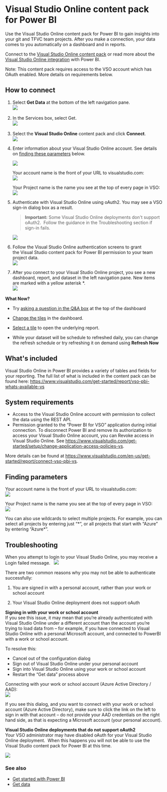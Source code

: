 ﻿<properties 
   pageTitle="Visual Studio Online content pack for Power BI"
   description="Visual Studio Online content pack for Power BI"
   services="powerbi" 
   documentationCenter="" 
   authors="theresapalmer" 
   manager="mblythe" 
   backup=""
   editor=""
   tags=""
   qualityFocus="no"
   qualityDate=""/>
 
<tags
   ms.service="powerbi"
   ms.devlang="NA"
   ms.topic="article"
   ms.tgt_pltfrm="NA"
   ms.workload="powerbi"
   ms.date="02/08/2016"
   ms.author="tpalmer"/>
# Visual Studio Online content pack for Power&nbsp;BI

Use the Visual Studio Online content pack for Power BI to gain insights into your git and TFVC team projects. After you make a connection, your data comes to you automatically on a dashboard and in reports. 

Connect to the [Visual Studio Online content pack](https://app.powerbi.com/getdata/services/visual-studio-online) or read more about the [Visual Studio Online integration](https://powerbi.microsoft.com/integrations/visual_studio_online) with Power BI.

Note: This content pack requires access to the VSO account which has OAuth enabled. More details on requirements below.

## How to connect

1.  Select **Get Data** at the bottom of the left navigation pane.  
    ![](media/powerbi-content-pack-visual-studio-online/PBI_GetData.png) 

2.  In the Services box, select Get.  
    ![](media/powerbi-content-pack-visual-studio-online/PBI_GetServices.png) 

3.  Select the **Visual Studio Online** content pack and click **Connect**.     
    ![](media/powerbi-content-pack-visual-studio-online/PBI_VSOConnect.png)

4.  Enter information about your Visual Studio Online account. See details on [finding these parameters](#FindingParams) below.

    ![](media/powerbi-content-pack-visual-studio-online/PBI_VSOSignIn.png)

    Your account name is the front of your URL to visualstudio.com:    
    ![](media/powerbi-content-pack-visual-studio-online/URLimage.png)

    Your Project name is the name you see at the top of every page in VSO:  
	![](media/powerbi-content-pack-visual-studio-online/Projectimage.png)

5.  Authenticate with Visual Studio Online using oAuth2. You may see a VSO sign-in dialog box as a result.  

	>**Important:** Some Visual Studio Online deployments don't support oAuth2.  Follow the guidance in the Troubleshooting section if sign-in fails.

    ![](media/powerbi-content-pack-visual-studio-online/PBI_VSOSignIn2.png)

6.  Follow the Visual Studio Online authentication screens to grant the Visual Studio content pack for Power BI permission to your team project data.   
    ![](media/powerbi-content-pack-visual-studio-online/VSOAuthorizeApp450.png)

7.  After you connect to your Visual Studio Online project, you see a new dashboard, report, and dataset in the left navigation pane. New items are marked with a yellow asterisk \*.  
    ![](media/powerbi-content-pack-visual-studio-online/VisualStudioOnline800px.png) 


**What Now?**

- Try [asking a question in the Q&A box](powerbi-service-q-and-a.md) at the top of the dashboard

- [Change the tiles](powerbi-service-edit-a-tile-in-a-dashboard.md) in the dashboard.

- [Select a tile](powerbi-service-dashboard-tiles.md) to open the underlying report.

- While your dataset will be schedule to refreshed daily, you can change the refresh schedule or try refreshing it on demand using **Refresh Now**


## What's included

Visual Studio Online in Power BI provides a variety of tables and fields for your reporting. The full list of what is included in the content pack can be found here:  <https://www.visualstudio.com/get-started/report/vso-pbi-whats-available-vs>

## System requirements

-   Access to the Visual Studio Online account with permission to collect the data using the REST API.  
-   Permission granted to the “Power BI for VSO” application during initial connection. To disconnect Power BI and remove its authorization to access your Visual Studio Online account, you can Revoke access in Visual Studio Online. See <https://www.visualstudio.com/get-started/setup/change-application-access-policies-vs>.  

More details can be found at <https://www.visualstudio.com/en-us/get-started/report/connect-vso-pbi-vs>.

## Finding parameters 
<a name="FindingParams"></a>

Your account name is the front of your URL to visualstudio.com:    
    ![](media/powerbi-content-pack-visual-studio-online/URLimage.png)

Your Project name is the name you see at the top of every page in VSO:  
	![](media/powerbi-content-pack-visual-studio-online/Projectimage.png)

You can also use wildcards to select multiple projects. For example, you can select all projects by entering just “\*”, or all projects that start with “Azure” by entering “Azure\*”.

## Troubleshooting
  
When you attempt to login to your Visual Studio Online, you may receive a Login failed message.  
![](media/powerbi-content-pack-visual-studio-online/loginerror.png)

There are two common reasons why you may not be able to authenticate successfully:

1) You are signed in with a personal account, rather than your work or school account  

2) Your Visual Studio Online deployment does not support oAuth 

**Signing in with your work or school account**  
If you see this issue, it may mean that you’re already authenticated with Visual Studio Online under a different account than the account you’re trying to load data from – for example, if you have connected to Visual Studio Online with a personal Microsoft account, and connected to PowerBI with a work or school account.

To resolve this:  
-   Cancel out of the configuration dialog  
-   Sign out of Visual Studio Online under your personal account  
-   Sign into Visual Studio Online using your work or school account  
-   Restart the “Get data” process above  

Connecting with your work or school account (Azure Active Directory / AAD):  
    ![](media/powerbi-content-pack-visual-studio-online/vsologinscreen.png)

If you see this dialog, and you want to connect with your work or school account (Azure Active Directory), make sure to click the link on the left to sign in with that account – do not provide your AAD credentials on the right hand side, as that is expecting a Microsoft account (your personal account).

**Visual Studio Online deployments that do not support oAuth2**  
Your VSO administrator may have disabled oAuth for your Visual Studio Online deployment.  When this happens you will not be able to use the Visual Studio content pack for Power BI at this time.  

![](media/powerbi-content-pack-visual-studio-online/oauth.png)

### See also
- [Get started with Power BI](powerbi-service-get-started.md)
- [Get data](powerbi-service-get-data.md)
